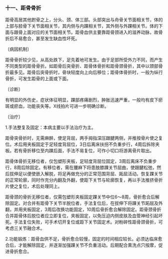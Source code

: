 ### 十一、距骨骨折

距骨高居其他跗骨之上，分头、颈、体三部。头部突出与舟骨关节面相关节，体的上部与胫骨下关节面相关节，其内侧与内踝相关节，其外侧与外踝相关节。体的下面与跟骨上面对应的关节面相关节。距骨血供主要靠距骨颈进入的滋养动脉，故骨折后不易愈合，甚至发生缺血性坏死。

〔病因机制〕

距骨骨折较少见，从高处跌下，足先着地可发生。由于足部所受外力不同，而产生不同类型的距骨骨折。如距骨后突骨折、距骨体骨折和距骨颈骨折，其中以颈部骨折最多见。距骨后突骨折时，骨块轻度向上向后移位；距骨体骨折时，一般为纵行骨折，可发生距骨的上面或下面。

〔诊断〕

有明显的外伤史，症状体征明显，踝部疼痛剧烈，肿胀迅速严重，一般均有皮下瘀斑或瘀血，功能丧失等。X线拍片可进一步明确诊断。

〔治疗〕

1.手法整复及固定：本病主要以手法治疗为主。

距骨突骨折时，无需麻醉，使足背屈，两手拇指深压跟腱两侧，并推按骨片使之复位。术后用夹板固定于足轻度背屈位，3日后离床扶拐不负重步行，4周后拆除夹板。若有骨折移位至内踝后面，手法不易复位，可作小切口将游离骨片取出。

距骨体骨折无移位者，仅包塑形夹板，足轻度背屈位固定，3周后离床不负重步行，8周后除固定。有移位者，需在腰麻下将患肢膝踝关节屈曲，使跟腱松弛，然后拔伸足以便使嵌入解脱，将足再做充分的正常范围背屈、跖屈活动。恢复踝关节的正常轮廓，同时作充分内翻及外翻，使距下关节与轮廓恢复，再以手法推挤骨折片使之复位，术后处理同上。

距骨颈的骨折无移位者，仅需包塑形夹板固定踝关节中位6〜8周，骨折愈合后解除固定。对合并有距骨下关节半脱位者，手法复位后，在拔伸下将踝关节跖屈及外翻，并用夹板固定，3周后改换功能固定，10周后骨折愈合解除固定。距骨颈骨折合并距骨体后脱位者应立即复位，夹板固定，以免压迫内侧皮肤及血管神经引起坏死。手法复位失败，可手术切开复位或距下关节固定术。对粉碎性距骨颈骨折，可考虑三关节融合术。

2.功能锻炼：距骨血供不足，骨折愈合较慢，固定的时间相应较长。必须达临床愈合后，才能解除固定，并逐渐加强踝关节不负重活动。后期配合熏洗点穴按摩，促进骨折愈合。
